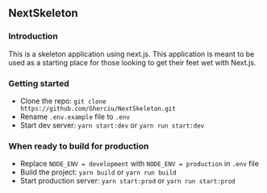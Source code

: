 ## NextSkeleton

### Introduction
This is a skeleton application using next.js. This application is meant to be used as a starting place for those looking to get their feet wet with Next.js.

### Getting started
- Clone the repo: `git clone https://github.com/Gherciu/NextSkeleton.git`
- Rename `.env.example` file to `.env`
- Start dev server: `yarn start:dev` or `yarn run start:dev`

### When ready to build for production
- Replace `NODE_ENV = development` with `NODE_ENV = production` in `.env` file
- Build the project: `yarn build` or `yarn run build`
- Start production server: `yarn start:prod` or `yarn run start:prod`
